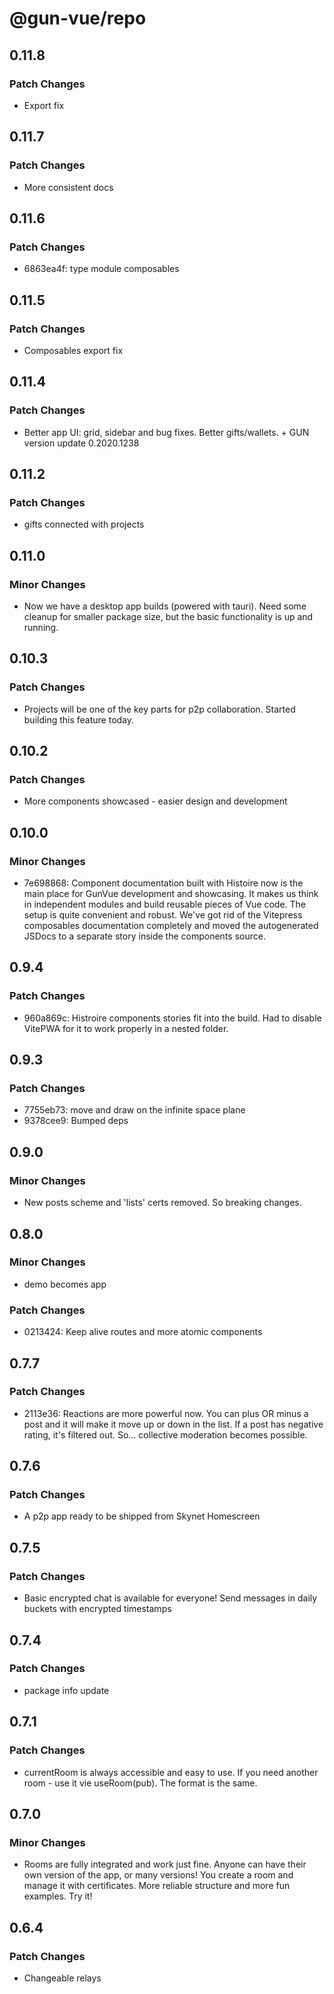 # @gun-vue/repo

## 0.11.8

### Patch Changes

- Export fix

## 0.11.7

### Patch Changes

- More consistent docs

## 0.11.6

### Patch Changes

- 6863ea4f: type module composables

## 0.11.5

### Patch Changes

- Composables export fix

## 0.11.4

### Patch Changes

- Better app UI: grid, sidebar and bug fixes. Better gifts/wallets. + GUN version update 0.2020.1238

## 0.11.2

### Patch Changes

- gifts connected with projects

## 0.11.0

### Minor Changes

- Now we have a desktop app builds (powered with tauri). Need some cleanup for smaller package size, but the basic functionality is up and running.

## 0.10.3

### Patch Changes

- Projects will be one of the key parts for p2p collaboration. Started building this feature today.

## 0.10.2

### Patch Changes

- More components showcased - easier design and development

## 0.10.0

### Minor Changes

- 7e698868: Component documentation built with Histoire now is the main place for GunVue development and showcasing. It makes us think in independent modules and build reusable pieces of Vue code. The setup is quite convenient and robust. We've got rid of the Vitepress composables documentation completely and moved the autogenerated JSDocs to a separate story inside the components source.

## 0.9.4

### Patch Changes

- 960a869c: Histroire components stories fit into the build. Had to disable VitePWA for it to work properly in a nested folder.

## 0.9.3

### Patch Changes

- 7755eb73: move and draw on the infinite space plane
- 9378cee9: Bumped deps

## 0.9.0

### Minor Changes

- New posts scheme and 'lists' certs removed. So breaking changes.

## 0.8.0

### Minor Changes

- demo becomes app

### Patch Changes

- 0213424: Keep alive routes and more atomic components

## 0.7.7

### Patch Changes

- 2113e36: Reactions are more powerful now. You can plus OR minus a post and it will make it move up or down in the list. If a post has negative rating, it's filtered out. So... collective moderation becomes possible.

## 0.7.6

### Patch Changes

- A p2p app ready to be shipped from Skynet Homescreen

## 0.7.5

### Patch Changes

- Basic encrypted chat is available for everyone! Send messages in daily buckets with encrypted timestamps

## 0.7.4

### Patch Changes

- package info update

## 0.7.1

### Patch Changes

- currentRoom is always accessible and easy to use. If you need another room - use it vie useRoom(pub). The format is the same.

## 0.7.0

### Minor Changes

- Rooms are fully integrated and work just fine. Anyone can have their own version of the app, or many versions! You create a room and manage it with certificates. More reliable structure and more fun examples. Try it!

## 0.6.4

### Patch Changes

- Changeable relays
